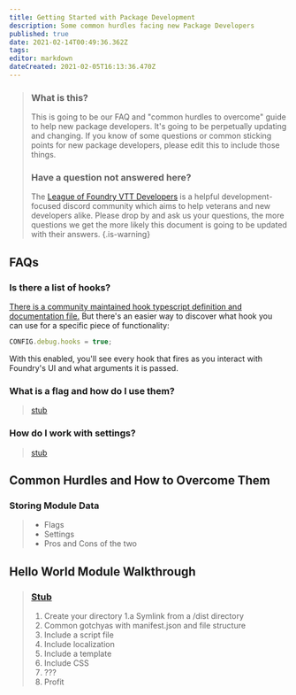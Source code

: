 ```yaml
---
title: Getting Started with Package Development
description: Some common hurdles facing new Package Developers
published: true
date: 2021-02-14T00:49:36.362Z
tags: 
editor: markdown
dateCreated: 2021-02-05T16:13:36.470Z
---
```


> ### What is this?
> This is going to be our FAQ and "common hurdles to overcome" guide to help new package developers. It's going to be perpetually updating and changing.
> If you know of some questions or common sticking points for new package developers, please edit this to include those things.
> ### Have a question not answered here?
> The [League of Foundry VTT Developers](https://discord.gg/cudQBu8HKT) is a helpful development-focused discord community which aims to help veterans and new developers alike. Please drop by and ask us your questions, the more questions we get the more likely this document is going to be updated with their answers.
{.is-warning}

## FAQs

### Is there a list of hooks?

[There is a community maintained hook typescript definition and documentation file.](https://github.com/League-of-Foundry-Developers/foundry-vtt-types/blob/foundry-0.7.9/types/core/hooks.d.ts) But there's an easier way to discover what hook you can use for a specific piece of functionality:

```js
CONFIG.debug.hooks = true;
```

With this enabled, you'll see every hook that fires as you interact with Foundry's UI and what arguments it is passed.

### What is a flag and how do I use them?

> [stub](https://github.com/VanceCole/macros/blob/master/flags.js)

### How do I work with settings?

> [stub](https://github.com/VanceCole/macros/blob/master/settings.js)

## Common Hurdles and How to Overcome Them


### Storing Module Data

> - Flags
> - Settings
> - Pros and Cons of the two

## Hello World Module Walkthrough

> ### [Stub](https://www.reddit.com/r/restofthefuckingowl/)
> 1. Create your directory
> 1.a Symlink from a /dist directory
> 2. Common gotchyas with manifest.json and file structure
> 3. Include a script file
> 6. Include localization
> 4. Include a template
> 5. Include CSS
> 6. ???
> 7. Profit